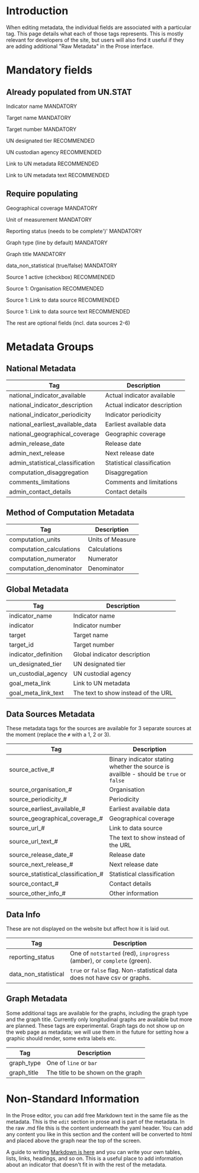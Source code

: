 # Introduction

When editing metadata, the individual fields are associated with a particular tag. This page details what each of those tags represents. This is mostly relevant for developers of the site, but users will also find it useful if they are adding additional "Raw Metadata" in the Prose interface.

# Mandatory fields

## Already populated from UN.STAT

Indicator name MANDATORY

Target name MANDATORY

Target number MANDATORY

UN designated tier RECOMMENDED

UN custodian agency RECOMMENDED

Link to UN metadata RECOMMENDED

Link to UN metadata text RECOMMENDED

## Require populating

Geographical coverage  MANDATORY

Unit of measurement  MANDATORY

Reporting status (needs to be complete')'  MANDATORY

Graph type (line by default)  MANDATORY

Graph title  MANDATORY

data_non_statistical (true/false)  MANDATORY

Source 1 active (checkbox) RECOMMENDED

Source 1: Organisation RECOMMENDED

Source 1: Link to data source RECOMMENDED

Source 1: Link to data source text RECOMMENDED

The rest are optional fields (incl. data sources 2-6)

# Metadata Groups

## National Metadata

| Tag                                 | Description                  |
|-------------------------------------|------------------------------|
| national_indicator_available        | Actual indicator available   |
| national_indicator_description      | Actual indicator description |
| national_indicator_periodicity      | Indicator periodicity        |
| national_earliest_available_data    | Earliest available data      |
| national_geographical_coverage      | Geographic coverage          |
| admin_release_date                  | Release date                 |
| admin_next_release                  | Next release date            |
| admin_statistical_classification    | Statistical classification   |
| computation_disaggregation          | Disaggregation               |
| comments_limitations                | Comments and limitations     |
| admin_contact_details               | Contact details              |

## Method of Computation Metadata

| Tag                                  | Description      |
|--------------------------------------|------------------|
| computation_units                    | Units of Measure |
| computation_calculations             | Calculations     |
| computation_numerator                | Numerator        |
| computation_denominator              | Denominator      |

## Global Metadata

| Tag                                 | Description                         |
|-------------------------------------|-------------------------------------|
| indicator_name                      | Indicator name                      |
| indicator                           | Indicator number                    |
| target                              | Target name                         |
| target_id                           | Target number                       |
| indicator_definition                | Global indicator description        |
| un_designated_tier                  | UN designated tier                  |
| un_custodial_agency                 | UN custodial agency                 |
| goal_meta_link                      | Link to UN metadata                 |
| goal_meta_link_text                 | The text to show instead of the URL |

## Data Sources Metadata

These metadata tags for the sources are available for 3 separate sources at the moment (replace the `#` with a 1, 2 or 3).

| Tag                                 | Description                                                                           |
|-------------------------------------|---------------------------------------------------------------------------------------|
| source_active_#                     | Binary indicator stating whether the source is availble - should be `true` or `false` |
| source_organisation_#               | Organisation                                                                          |
| source_periodicity_#                | Periodicity                                                                           |
| source_earliest_available_#         | Earliest available data                                                               |
| source_geographical_coverage_#      | Geographical coverage                                                                 |
| source_url_#                        | Link to data source                                                                   |
| source_url_text_#                   | The text to show instead of the URL                                                   |
| source_release_date_#               | Release date                                                                          |
| source_next_release_#               | Next release date                                                                     |
| source_statistical_classification_# | Statistical classification                                                            |
| source_contact_#                    | Contact details                                                                       |
| source_other_info_#                 | Other information                                                                     |

## Data Info

These are not displayed on the website but affect how it is laid out.

| Tag                                 | Description                        |
|-------------------------------------|------------------------------------|
| reporting_status                    | One of `notstarted` (red), `inprogress` (amber), or `complete` (green). |
| data_non_statistical                | `true` or `false` flag. Non-statistical data does not have csv or graphs. |

## Graph Metadata

Some additional tags are available for the graphs, including the graph type and the graph title. Currently only longitudinal graphs are available but more are planned. These tags are experimental. Graph tags do not show up on the web page as metadata; we will use them in the future for setting how a graphic should render, some extra labels etc.

| Tag                                 | Description                        |
|-------------------------------------|------------------------------------|
| graph_type                          | One of `line` or `bar`     |
| graph_title                         | The title to be shown on the graph |

# Non-Standard Information

In the Prose editor, you can add free Markdown text in the same file as the metadata. This is the `edit` section in prose and is part of the metadata. In the raw .md file this is the content underneath the yaml header. You can add any content you like in this section and the content will be converted to html and placed above the graph near the top of the screen.

A guide to writing [Markdown is here](https://guides.github.com/features/mastering-markdown/) and you can write your own tables, lists, links, headings, and so on. This is a useful place to add information about an indicator that doesn't fit in with the rest of the metadata.
